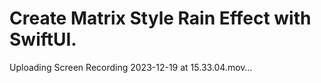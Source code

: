 Create Matrix Style Rain Effect with SwiftUI.
=============================================

Uploading Screen Recording 2023-12-19 at 15.33.04.mov…

